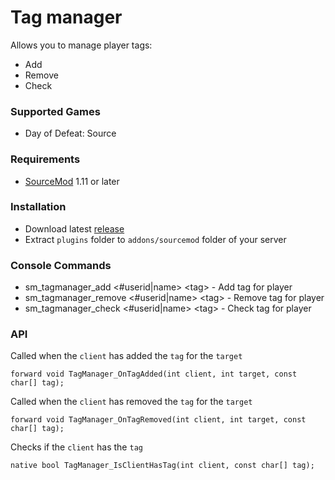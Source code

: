 # Tag manager

Allows you to manage player tags:

* Add
* Remove
* Check

### Supported Games

* Day of Defeat: Source

### Requirements

* [SourceMod](https://www.sourcemod.net) 1.11 or later

### Installation

* Download latest [release](https://github.com/dronelektron/tag-manager/releases)
* Extract `plugins` folder to `addons/sourcemod` folder of your server

### Console Commands

* sm_tagmanager_add &lt;#userid|name&gt; &lt;tag&gt; - Add tag for player
* sm_tagmanager_remove &lt;#userid|name&gt; &lt;tag&gt; - Remove tag for player
* sm_tagmanager_check &lt;#userid|name&gt; &lt;tag&gt; - Check tag for player

### API

Called when the `client` has added the `tag` for the `target`

```sourcepawn
forward void TagManager_OnTagAdded(int client, int target, const char[] tag);
```

Called when the `client` has removed the `tag` for the `target`

```sourcepawn
forward void TagManager_OnTagRemoved(int client, int target, const char[] tag);
```

Checks if the `client` has the `tag`

```sourcepawn
native bool TagManager_IsClientHasTag(int client, const char[] tag);
```
